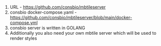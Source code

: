 1. URL - https://github.com/consbio/mbtileserver
2. consbio docker-compose.yaml - https://github.com/consbio/mbtileserver/blob/main/docker-compose.yml
3. consbio server is written in GOLANG
4. Additionally you also need your own mbtile server which will be used to render styles
